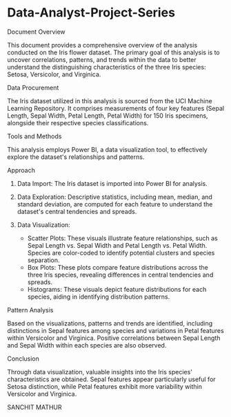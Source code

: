 # Data-Analyst-Project-Series

Document Overview

This document provides a comprehensive overview of the analysis conducted on the Iris flower dataset. The primary goal of this analysis is to uncover correlations, patterns, and trends within the data to better understand the distinguishing characteristics of the three Iris species: Setosa, Versicolor, and Virginica.

Data Procurement

The Iris dataset utilized in this analysis is sourced from the UCI Machine Learning Repository. It comprises measurements of four key features (Sepal Length, Sepal Width, Petal Length, Petal Width) for 150 Iris specimens, alongside their respective species classifications.

Tools and Methods

This analysis employs Power BI, a data visualization tool, to effectively explore the dataset's relationships and patterns.

Approach

1. Data Import: The Iris dataset is imported into Power BI for analysis.
2. Data Exploration: Descriptive statistics, including mean, median, and standard deviation, are computed for each feature to understand the dataset's central tendencies and spreads.
3. Data Visualization:

   - Scatter Plots: These visuals illustrate feature relationships, such as Sepal Length vs. Sepal Width and Petal Length vs. Petal Width. Species are color-coded to identify potential clusters and species separation.
   - Box Plots: These plots compare feature distributions across the three Iris species, revealing differences in central tendencies and spreads.
   - Histograms: These visuals depict feature distributions for each species, aiding in identifying distribution patterns.

Pattern Analysis

Based on the visualizations, patterns and trends are identified, including distinctions in Sepal features among species and variations in Petal features within Versicolor and Virginica. Positive correlations between Sepal Length and Sepal Width within each species are also observed.

Conclusion

Through data visualization, valuable insights into the Iris species' characteristics are obtained. Sepal features appear particularly useful for Setosa distinction, while Petal features exhibit more variability within Versicolor and Virginica.


SANCHIT MATHUR
